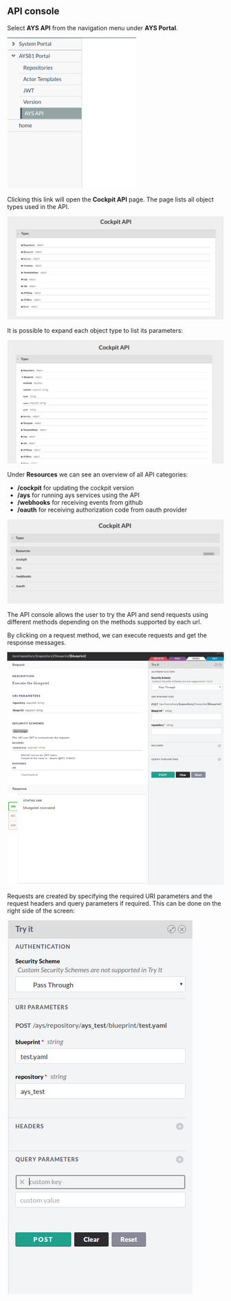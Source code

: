 ## API console

Select **AYS API** from the navigation menu under **AYS Portal**.

![](select_API.png)

Clicking this link will open the **Cockpit API** page. The page lists all object types used in the API.

![](types_API.png)

It is possible to expand each object type to list its parameters:

![](param_API.png)

Under **Resources** we can see an overview of all API categories:
- **/cockpit** for updating the cockpit version
- **/ays** for running ays services using the API
- **/webhooks** for receiving events from github
- **/oauth** for receiving authorization code from oauth provider

![](resources_API.png)

The API console allows the user to try the API and send requests using different methods depending on the methods supported by each url.

By clicking on a request method, we can execute requests and get the response messages.

![](tryit.png)

Requests are created by specifying the required URI parameters and the request headers and query parameters if required. This can be done on the right side of the screen:

![](tryit_request.png)

